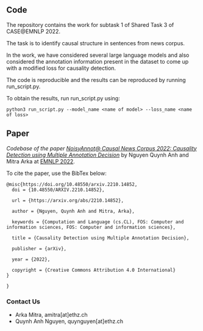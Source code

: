 ## Code

The repository contains the work for subtask 1 of Shared Task 3 of CASE@EMNLP 2022. 

The task is to identify causal structure in sentences from news corpus.

In the work, we have considered several large language models and also considered the annotation information present in the dataset to come up with a modified loss for causality detection.

The code is reproducible and the results can be reproduced by running run_script.py.

To obtain the results, run run_script.py using:

```
python3 run_script.py --model_name <name of model> --loss_name <name of loss>
```
## Paper
*Codebase of the paper [NoisyAnnot@ Causal News Corpus 2022: Causality Detection using Multiple Annotation Decision](https://arxiv.org/abs/2210.14852)* by  Nguyen Quynh Anh and Mitra Arka at [EMNLP 2022](https://2022.emnlp.org).

To cite the paper, use the BibTex below:

```
@misc{https://doi.org/10.48550/arxiv.2210.14852,
  doi = {10.48550/ARXIV.2210.14852},
  
  url = {https://arxiv.org/abs/2210.14852},
  
  author = {Nguyen, Quynh Anh and Mitra, Arka},
  
  keywords = {Computation and Language (cs.CL), FOS: Computer and information sciences, FOS: Computer and information sciences},
  
  title = {Causality Detection using Multiple Annotation Decision},
  
  publisher = {arXiv},
  
  year = {2022},
  
  copyright = {Creative Commons Attribution 4.0 International}
}

}
```
### Contact Us
* Arka Mitra, amitra[at]ethz.ch
* Quynh Anh Nguyen, quynguyen[at]ethz.ch
